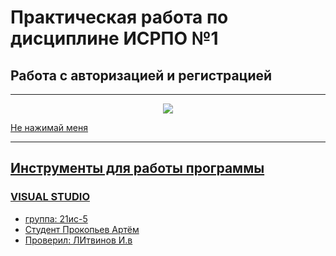# Практическая работа по дисциплине ИСРПО №1
## Работа с авторизацией и регистрацией

-----

<p align='center'><img src="https://i.pinimg.com/564x/81/66/f5/8166f5ff33337a83df084b6ed38d99a3.jpg"
 src= width="300" ></p>
<p><a href="https://memepedia.ru/a-chto-sluchilos/">Не нажимай меня</p>

 ----- 

## Инструменты для работы программы

### VISUAL STUDIO

* группа: 21ис-5 
* Студент Прокопьев Артём 
* Проверил: ЛИтвинов И.в
